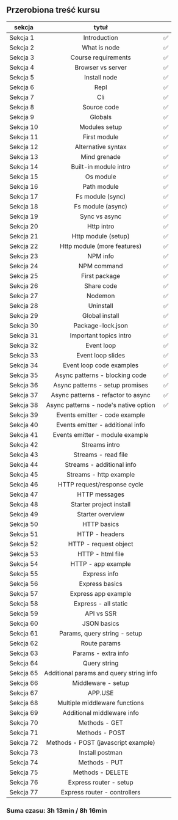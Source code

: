 ## Przerobiona treść kursu

| sekcja    |                  tytuł                  |     |
| --------- | :-------------------------------------: | :-: |
| Sekcja 1  |              Introduction               | ✅  |
| Sekcja 2  |              What is node               | ✅  |
| Sekcja 3  |           Course requirements           | ✅  |
| Sekcja 4  |            Browser vs server            | ✅  |
| Sekcja 5  |              Install node               | ✅  |
| Sekcja 6  |                  Repl                   | ✅  |
| Sekcja 7  |                   Cli                   | ✅  |
| Sekcja 8  |               Source code               | ✅  |
| Sekcja 9  |                 Globals                 | ✅  |
| Sekcja 10 |              Modules setup              | ✅  |
| Sekcja 11 |              First module               | ✅  |
| Sekcja 12 |           Alternative syntax            | ✅  |
| Sekcja 13 |              Mind grenade               | ✅  |
| Sekcja 14 |          Built-in module intro          | ✅  |
| Sekcja 15 |                Os module                | ✅  |
| Sekcja 16 |               Path module               | ✅  |
| Sekcja 17 |            Fs module (sync)             | ✅  |
| Sekcja 18 |            Fs module (async)            | ✅  |
| Sekcja 19 |              Sync vs async              | ✅  |
| Sekcja 20 |               Http intro                | ✅  |
| Sekcja 21 |           Http module (setup)           | ✅  |
| Sekcja 22 |       Http module (more features)       | ✅  |
| Sekcja 23 |                NPM info                 | ✅  |
| Sekcja 24 |               NPM command               | ✅  |
| Sekcja 25 |              First package              | ✅  |
| Sekcja 26 |               Share code                | ✅  |
| Sekcja 27 |                 Nodemon                 | ✅  |
| Sekcja 28 |                Uninstall                | ✅  |
| Sekcja 29 |             Global install              | ✅  |
| Sekcja 30 |            Package-lock.json            | ✅  |
| Sekcja 31 |         Important topics intro          | ✅  |
| Sekcja 32 |               Event loop                | ✅  |
| Sekcja 33 |            Event loop slides            | ✅  |
| Sekcja 34 |        Event loop code examples         | ✅  |
| Sekcja 35 |     Async patterns - blocking code      | ✅  |
| Sekcja 36 |     Async patterns - setup promises     | ✅  |
| Sekcja 37 |   Async patterns - refactor to async    | ✅  |
| Sekcja 38 |  Async patterns - node's native option  | ✅  |
| Sekcja 39 |      Events emitter - code example      |     |
| Sekcja 40 |    Events emitter - additional info     |     |
| Sekcja 41 |     Events emitter - module example     |     |
| Sekcja 42 |              Streams intro              |     |
| Sekcja 43 |           Streams - read file           |     |
| Sekcja 44 |        Streams - additional info        |     |
| Sekcja 45 |         Streams - http example          |     |
| Sekcja 46 |       HTTP request/response cycle       |     |
| Sekcja 47 |              HTTP messages              |     |
| Sekcja 48 |         Starter project install         |     |
| Sekcja 49 |            Starter overview             |     |
| Sekcja 50 |               HTTP basics               |     |
| Sekcja 51 |             HTTP - headers              |     |
| Sekcja 52 |          HTTP - request object          |     |
| Sekcja 53 |            HTTP - html file             |     |
| Sekcja 54 |           HTTP - app example            |     |
| Sekcja 55 |              Express info               |     |
| Sekcja 56 |             Express basics              |     |
| Sekcja 57 |           Express app example           |     |
| Sekcja 58 |          Express - all static           |     |
| Sekcja 59 |               API vs SSR                |     |
| Sekcja 60 |               JSON basics               |     |
| Sekcja 61 |      Params, query string - setup       |     |
| Sekcja 62 |              Route params               |     |
| Sekcja 63 |           Params - extra info           |     |
| Sekcja 64 |              Query string               |     |
| Sekcja 65 | Additional params and query string info |     |
| Sekcja 66 |           Middleware - setup            |     |
| Sekcja 67 |                 APP.USE                 |     |
| Sekcja 68 |      Multiple middleware functions      |     |
| Sekcja 69 |       Additional middleware info        |     |
| Sekcja 70 |              Methods - GET              |     |
| Sekcja 71 |             Methods - POST              |     |
| Sekcja 72 |   Methods - POST (javascript example)   |     |
| Sekcja 73 |             Install postman             |     |
| Sekcja 74 |              Methods - PUT              |     |
| Sekcja 75 |            Methods - DELETE             |     |
| Sekcja 76 |         Express router - setup          |     |
| Sekcja 77 |      Express router - controllers       |     |

### Suma czasu: 3h 13min / 8h 16min
